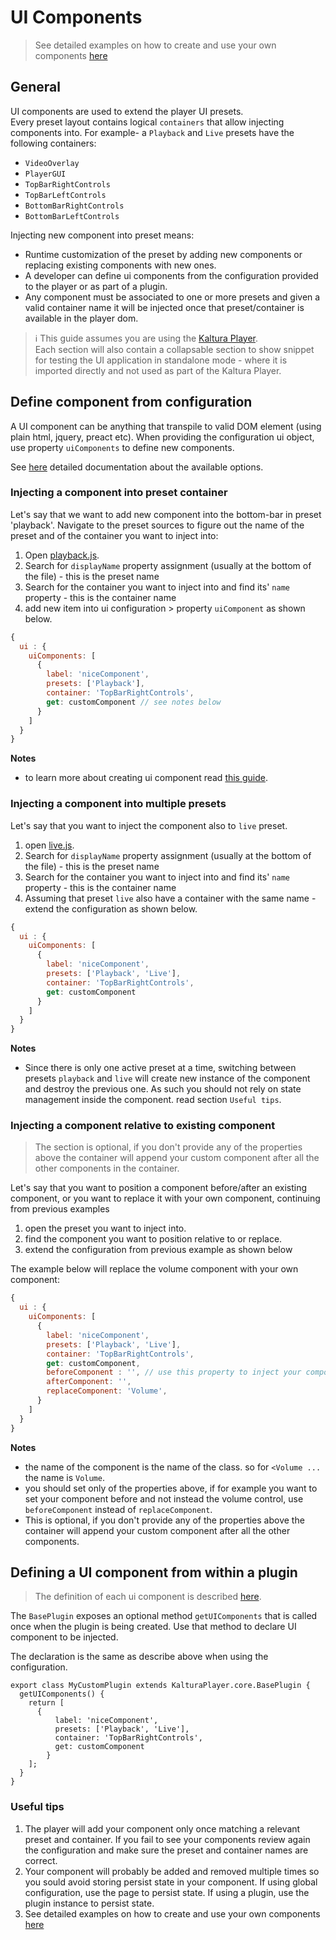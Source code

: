 # UI Components

> See detailed examples on how to create and use your own components [here](create-ui-component.md)

## General

UI components are used to extend the player UI presets.  
Every preset layout contains logical `containers` that allow injecting components into. 
For example- a `Playback` and `Live` presets have the following containers:
* `VideoOverlay`
* `PlayerGUI`
* `TopBarRightControls`
* `TopBarLeftControls`
* `BottomBarRightControls`
* `BottomBarLeftControls`

Injecting new component into preset means:
* Runtime customization of the preset by adding new components or replacing existing components with new ones. 
* A developer can define ui components from the configuration provided to the player or as part of a plugin.
* Any component must be associated to one or more presets and given a valid container name it will be injected once that preset/container is available in the player dom. 



> :information_source:
> This guide assumes you are using the [Kaltura Player].</br>
> Each section will also contain a collapsable section to show snippet for testing the UI application in standalone mode - where it is imported directly and not used as part of the Kaltura Player.

[kaltura player]: https://github.com/kaltura/kaltura-player-js/

## Define component from configuration 

A UI component can be anything that transpile to valid DOM element (using plain html, jquery, preact etc). When providing the configuration ui object, use property `uiComponents` to define new components. 
 
See [here](configuration.md#configuicomponents) detailed documentation about the available options.

### Injecting a component into preset container
Let's say that we want to add new component into the bottom-bar in preset 'playback'. Navigate to the preset sources to figure out the name of the preset and of the container you want to inject into:
1. Open [playback.js](../src/ui-presets/playback.js).
2. Search for `displayName` property assignment (usually at the bottom of the file) - this is the preset name
3. Search for the container you want to inject into and find its' `name` property - this is the container name
4. add new item into ui configuration > property `uiComponent` as shown below.  

```javascript
{  
  ui : {    
    uiComponents: [
      {
        label: 'niceComponent',
        presets: ['Playback'],
        container: 'TopBarRightControls',
        get: customComponent // see notes below          
      }
    ]
  }
}
```
**Notes**
- to learn more about creating ui component read [this guide](create-ui-component.md).

### Injecting a component into multiple presets
Let's say that you want to inject the component also to `live` preset.
1. open [live.js](../src/ui-presets/live.js). 
2. Search for `displayName` property assignment (usually at the bottom of the file) - this is the preset name
3. Search for the container you want to inject into and find its' `name` property - this is the container name
4. Assuming that preset `live` also have a container with the same name - extend the configuration as shown below.

```javascript
{  
  ui : {    
    uiComponents: [
      {
        label: 'niceComponent',
        presets: ['Playback', 'Live'],
        container: 'TopBarRightControls',
        get: customComponent        
      }
    ]
  }
}
```
**Notes**
- Since there is only one active preset at a time, switching between presets `playback` and `live` will create new instance of the component and destroy the previous one. As such you should not rely on state management inside the component. read section `Useful tips`. 


### Injecting a component relative to existing component

> The section is optional, if you don't provide any of the properties above the container will append your custom component after all the other components in the container.

Let's say that you want to position a component before/after an existing component, or you want to replace it with your own component, continuing from previous examples
1. open the preset you want to inject into.
2. find the component you want to position relative to or replace.
3. extend the configuration from previous example as shown below

The example below will replace the volume component with your own component:

```javascript
{  
  ui : {    
    uiComponents: [
      {
        label: 'niceComponent',
        presets: ['Playback', 'Live'],
        container: 'TopBarRightControls',
        get: customComponent,
        beforeComponent : '', // use this property to inject your component BEFORE the mentioned one
        afterComponent: '',
        replaceComponent: 'Volume',          
      }
    ]
  }
}
```
**Notes**
- the name of the component is the name of the class. so for `<Volume ... ` the name is `Volume`.
- you should set only of the properties above, if for example you want to set your component before and not instead the volume control, use `beforeComponent` instead of `replaceComponent`. 
- This is optional, if you don't provide any of the properties above the container will append your custom component after all the other components.

## Defining a UI component from within a plugin

> The definition of each ui component is described [here](configuration.md#configuicomponents).

The `BasePlugin` exposes an optional method `getUIComponents` that is called once when the plugin is being created. Use that method to declare UI component to be injected. 

The declaration is the same as describe above when using the configuration.

```
export class MyCustomPlugin extends KalturaPlayer.core.BasePlugin {
  getUIComponents() {
    return [
      {
          label: 'niceComponent',
          presets: ['Playback', 'Live'],
          container: 'TopBarRightControls',
          get: customComponent          
        }
    ];
  }
}
```

### Useful tips
1. The player will add your component only once matching a relevant preset and container. If you fail to see your components review again the configuration and make sure the preset and container names are correct.
2. Your component will probably be added and removed multiple times so you sould avoid storing persist state in your component. If using global configuration, use the page to persist state. If using a plugin, use the plugin instance to persist state.    
3. See detailed examples on how to create and use your own components [here](create-ui-component.md)
